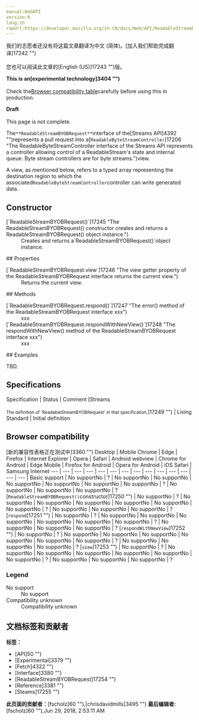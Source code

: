 ```yaml
---
manual:WebAPI
version:0
lang:zh
rawUrl:https://developer.mozilla.org/zh-CN/docs/Web/API/ReadableStreamBYOBRequest
---
```




<bdi>我们的志愿者还没有将这篇文章翻译为<bdi>中文 (简体)</bdi>。[加入我们帮助完成翻译]17242 "")<br></br>您也可以阅读此文章的[English (US)]17243 "")版。</bdi>






**This is an[experimental technology]3404 "")**<br></br>Check the[Browser compatibility table](%3066#Browser_compatibility "")carefully before using this in production.




**Draft**<br></br>This page is not complete.




The`**ReadableStreamBYOBRequest**`interface of the[Streams API]4392 "")represents a pull request into a[`ReadableByteStreamController`]17206 "The ReadableByteStreamController interface of the Streams API represents a controller allowing control of a ReadableStream's state and internal queue. Byte stream controllers are for byte streams.")view.



A view, as mentioned below, refers to a typed array representing the destination region to which the associated`ReadableByteStreamController`controller can write generated data.


## Constructor<a name="Constructor"></a>
<dl><dt>[`ReadableStreamBYOBRequest()`]17245 "The ReadableStreamBYOBRequest() constructor creates and returns a ReadableStreamBYOBRequest() object instance.")</dt><dd>Creates and returns a`ReadableStreamBYOBRequest()`object instance.</dd></dl>
## Properties<a name="Properties"></a>
<dl><dt>[`ReadableStreamBYOBRequest.view`]17246 "The view getter property of the ReadableStreamBYOBRequest interface returns the current view.")</dt><dd>Returns the current view.</dd></dl>
## Methods<a name="Methods"></a>
<dl><dt>[`ReadableStreamBYOBRequest.respond()`]17247 "The error() method of the ReadableStreamBYOBRequest interface xxx")</dt><dd>xxx</dd><dt>[`ReadableStreamBYOBRequest.respondWithNewView()`]17248 "The respondWithNewView() method of the ReadableStreamBYOBRequest interface xxx")</dt><dd>xxx</dd></dl>
## Examples<a name="Examples"></a>


TBD.


## Specifications<a name="Specifications"></a>
Specification | Status | Comment 
[Streams<br></br><small>The definition of &#39;ReadableStreamBYOBRequest&#39; in that specification.</small>]17249 "") | Living Standard | Initial definition 


## Browser compatibility<a name="Browser_compatibility"></a>
[新的兼容性表格正在测试中<i></i>]3360 "")
<abbr>Desktop<i></i></abbr> | <abbr>Mobile<i></i></abbr> 
<abbr>Chrome<i></i></abbr> | <abbr>Edge<i></i></abbr> | <abbr>Firefox<i></i></abbr> | <abbr>Internet Explorer<i></i></abbr> | <abbr>Opera<i></i></abbr> | <abbr>Safari<i></i></abbr> | <abbr>Android webview<i></i></abbr> | <abbr>Chrome for Android<i></i></abbr> | <abbr>Edge Mobile<i></i></abbr> | <abbr>Firefox for Android<i></i></abbr> | <abbr>Opera for Android<i></i></abbr> | <abbr>iOS Safari<i></i></abbr> | <abbr>Samsung Internet<i></i></abbr> 
 ---  |  ---  |  ---  |  ---  |  ---  |  ---  |  ---  |  ---  |  ---  |  ---  |  ---  |  ---  |  ---  |  ---  | 
Basic support | <abbr>No support</abbr>No | <abbr>?</abbr> | <abbr>No support</abbr>No | <abbr>No support</abbr>No | <abbr>No support</abbr>No | <abbr>No support</abbr>No | <abbr>No support</abbr>No | <abbr>No support</abbr>No | <abbr>?</abbr> | <abbr>No support</abbr>No | <abbr>No support</abbr>No | <abbr>No support</abbr>No | <abbr>?</abbr> 
[`ReadableStreamBYOBRequest()`constructor]17250 "") | <abbr>No support</abbr>No | <abbr>?</abbr> | <abbr>No support</abbr>No | <abbr>No support</abbr>No | <abbr>No support</abbr>No | <abbr>No support</abbr>No | <abbr>No support</abbr>No | <abbr>No support</abbr>No | <abbr>?</abbr> | <abbr>No support</abbr>No | <abbr>No support</abbr>No | <abbr>No support</abbr>No | <abbr>?</abbr> 
[`respond`]17251 "") | <abbr>No support</abbr>No | <abbr>?</abbr> | <abbr>No support</abbr>No | <abbr>No support</abbr>No | <abbr>No support</abbr>No | <abbr>No support</abbr>No | <abbr>No support</abbr>No | <abbr>No support</abbr>No | <abbr>?</abbr> | <abbr>No support</abbr>No | <abbr>No support</abbr>No | <abbr>No support</abbr>No | <abbr>?</abbr> 
[`respondWithNewView`]17252 "") | <abbr>No support</abbr>No | <abbr>?</abbr> | <abbr>No support</abbr>No | <abbr>No support</abbr>No | <abbr>No support</abbr>No | <abbr>No support</abbr>No | <abbr>No support</abbr>No | <abbr>No support</abbr>No | <abbr>?</abbr> | <abbr>No support</abbr>No | <abbr>No support</abbr>No | <abbr>No support</abbr>No | <abbr>?</abbr> 
[`view`]17253 "") | <abbr>No support</abbr>No | <abbr>?</abbr> | <abbr>No support</abbr>No | <abbr>No support</abbr>No | <abbr>No support</abbr>No | <abbr>No support</abbr>No | <abbr>No support</abbr>No | <abbr>No support</abbr>No | <abbr>?</abbr> | <abbr>No support</abbr>No | <abbr>No support</abbr>No | <abbr>No support</abbr>No | <abbr>?</abbr> 


### Legend<a name="Legend"></a>
<dl><dt><abbr>No support</abbr></dt><dd>No support</dd><dt><abbr>Compatibility unknown</abbr></dt><dd>Compatibility unknown</dd></dl>




## 文档标签和贡献者
**标签：**
* [API]50 "")
* [Experimental]3379 "")
* [Fetch]4322 "")
* [Interface]3380 "")
* [ReadableStreamBYOBRequest]17254 "")
* [Reference]3381 "")
* [Steams]17255 "")

**此页面的贡献者：**[fscholz]60 ""),[chrisdavidmills]3495 "")
**最后编辑者:**[fscholz]60 ""),<time>Jun 29, 2018, 2:53:11 AM</time>


